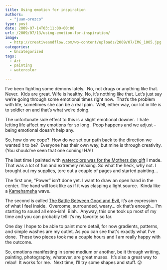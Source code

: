 ```yaml
---
title: Using emotion for inspiration
authors: 
  - "juan-orozco"
type: post
date: 2009-07-14T03:11:00+00:00
url: /2009/07/13/using-emotion-for-inspiration/
image:
  - http://creativeandflow.com/wp-content/uploads/2009/07/IMG_1005.jpg
categories:
  - Uncategorized
tags:
  - Art
  - painting
  - watercolor

---
```

I’ve been fighting some demons lately.  No, not drugs or anything like that. Never.  Kids are great. Wife is healthy. No, it’s nothing like that. Let’s just say we’re going through some emotional times right now.  That’s the problem with life, sometimes she can be a real pain.  Well, either way, our lot in life is to soldier on and that’s what we’re doing.

The unfortunate side effect to this is a slight emotional downer.  I hate letting life affect my emotions for so long.  Poop happens and we adjust – being emotional doesn’t help any.

So, how do we cope?  How do we set our path back to the direction we wanted it to be?  Everyone has their own way, but mine is through creativity. (You should’ve seen that one coming! HA!)

The last time I painted with <a href="http://twitpic.com/4psx1" target="_blank" rel="noopener noreferrer">watercolors was for the Mothers day gift</a> I made. That was a lot of fun and extremely relaxing. So what the heck, why not. I brought out my supplies, tore out a couple of pages and started painting…



The first one, “Power” isn’t done yet. I want to draw an open hand in the center. The hand will look like as if it was clasping a light source.  Kinda like a <a href="http://dragonball.wikia.com/wiki/Kamehameha" target="_blank" rel="noopener noreferrer">Kamehameha</a> wave.

The second is called <a href="http://www.flickr.com/photos/theguamaso/3712104372/" target="_blank" rel="noopener noreferrer">The Battle Between Good and Evil</a>, it’s an expression of what I feel inside.  Overcome, surrounded, weary… ok that’s enough… I’m starting to sound all emo-ish!  Blah.  Anyway, this one took up most of my time and you can probably tell it’s my favorite so far.

One day I hope to be able to paint more detail, for now gradients, patterns, and simple washes are my outlet. As you can see that's exactly what I've done.  These two pieces took me a couple hours and I am really happy with the outcome.

So, emotions manifesting in some medium or another, be it through writing, painting, photography, whatever, are great muses.  It’s also a great way to relax!  It works for me.  Next time, I’ll try some shapes and stuff. 😛